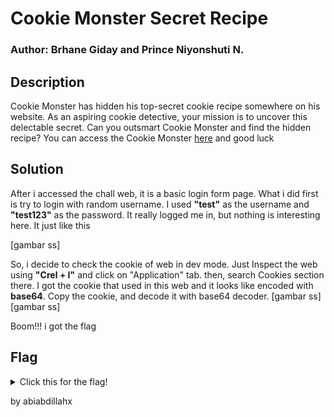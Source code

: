 # Cookie Monster Secret Recipe
### Author: Brhane Giday and Prince Niyonshuti N.

## Description
Cookie Monster has hidden his top-secret cookie recipe somewhere on his website. As an aspiring cookie detective, your mission is to uncover this delectable secret. Can you outsmart Cookie Monster and find the hidden recipe?
You can access the Cookie Monster [here](http://verbal-sleep.picoctf.net:54630/) and good luck

## Solution
After i accessed the chall web, it is a basic login form page. What i did first is try to login with random username. I used **"test"** as the username and **"test123"** as the password. It really logged me in, but nothing is interesting here. It just like this

[gambar ss]

So, i decide to check the cookie of web in dev mode. Just Inspect the web using **"Crel + I"** and click on "Application" tab. then, search Cookies section there. I got the cookie that used in this web and it looks like encoded with **base64**. Copy the cookie, and decode it with base64 decoder.
[gambar ss]
[gambar ss]

Boom!!! i got the flag

## Flag
<details>
    <summary>Click this for the flag!</summary>

```
picoCTF{c00k1e_m0nster_l0ves_c00kies_E634DFBB}
```

</details>
<p>by abiabdillahx</p>
